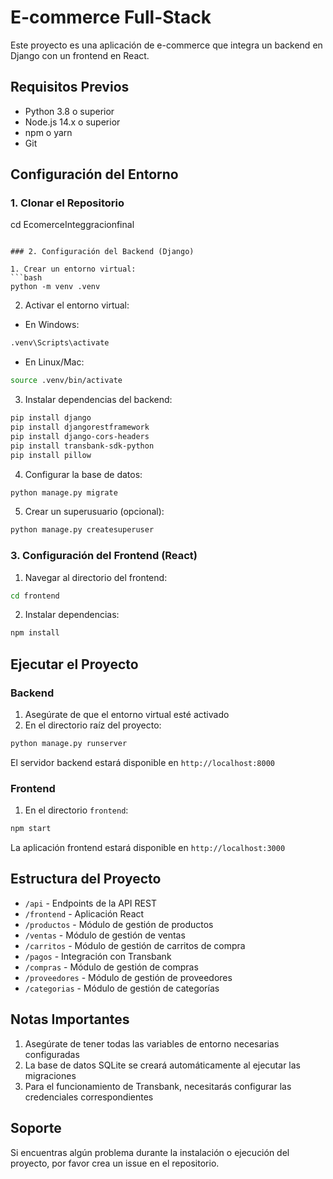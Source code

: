 # E-commerce Full-Stack

Este proyecto es una aplicación de e-commerce que integra un backend en Django con un frontend en React.

## Requisitos Previos

- Python 3.8 o superior
- Node.js 14.x o superior
- npm o yarn
- Git

## Configuración del Entorno

### 1. Clonar el Repositorio
cd EcomerceInteggracionfinal
```

### 2. Configuración del Backend (Django)

1. Crear un entorno virtual:
```bash
python -m venv .venv
```

2. Activar el entorno virtual:
- En Windows:
```bash
.venv\Scripts\activate
```
- En Linux/Mac:
```bash
source .venv/bin/activate
```

3. Instalar dependencias del backend:
```bash
pip install django
pip install djangorestframework
pip install django-cors-headers
pip install transbank-sdk-python
pip install pillow
```

4. Configurar la base de datos:
```bash
python manage.py migrate
```

5. Crear un superusuario (opcional):
```bash
python manage.py createsuperuser
```

### 3. Configuración del Frontend (React)

1. Navegar al directorio del frontend:
```bash
cd frontend
```

2. Instalar dependencias:
```bash
npm install
```

## Ejecutar el Proyecto

### Backend
1. Asegúrate de que el entorno virtual esté activado
2. En el directorio raíz del proyecto:
```bash
python manage.py runserver
```
El servidor backend estará disponible en `http://localhost:8000`

### Frontend
1. En el directorio `frontend`:
```bash
npm start
```
La aplicación frontend estará disponible en `http://localhost:3000`

## Estructura del Proyecto

- `/api` - Endpoints de la API REST
- `/frontend` - Aplicación React
- `/productos` - Módulo de gestión de productos
- `/ventas` - Módulo de gestión de ventas
- `/carritos` - Módulo de gestión de carritos de compra
- `/pagos` - Integración con Transbank
- `/compras` - Módulo de gestión de compras
- `/proveedores` - Módulo de gestión de proveedores
- `/categorias` - Módulo de gestión de categorías

## Notas Importantes

1. Asegúrate de tener todas las variables de entorno necesarias configuradas
2. La base de datos SQLite se creará automáticamente al ejecutar las migraciones
3. Para el funcionamiento de Transbank, necesitarás configurar las credenciales correspondientes

## Soporte

Si encuentras algún problema durante la instalación o ejecución del proyecto, por favor crea un issue en el repositorio. 
